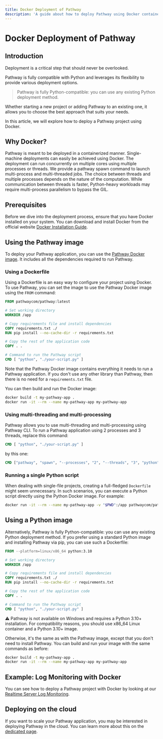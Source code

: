 ```yaml
---
title: Docker Deployment of Pathway
description: 'A guide about how to deploy Pathway using Docker containers'
---
```


# Docker Deployment of Pathway

## Introduction

Deployment is a critical step that should never be overlooked. 
<!-- Pathway can be easily integrated into your existing development pipeline. -->
Pathway is fully compatible with Python and leverages its flexibility to provide various deployment options.

> Pathway is fully Python-compatible: you can use any existing Python deployment method.


Whether starting a new project or adding Pathway to an existing one, it allows you to choose the best approach that suits your needs.

In this article, we will explore how to deploy a Pathway project using Docker.

## Why Docker?


Pathway is meant to be deployed in a containerized manner.
Single-machine deployments can easily be achieved using Docker.
The deployment can run concurrently on multiple cores using multiple processes or threads.
We provide a pathway spawn command to launch multi-process and multi-threaded jobs.
The choice between threads and multiple processes depends on the nature of the computation.
While communication between threads is faster, Python-heavy workloads may require multi-process parallelism to bypass the GIL.

## Prerequisites

Before we dive into the deployment process, ensure that you have Docker installed on your system.
You can download and install Docker from the official website [Docker Installation Guide](https://docs.docker.com/engine/install/).

## Using the Pathway image

To deploy your Pathway application, you can use the [Pathway Docker image](https://hub.docker.com/r/pathwaycom/pathway).
It includes all the dependencies required to run Pathway.

### Using a Dockerfile

Using a Dockerfile is an easy way to configure your project using Docker.
To use Pathway, you can set the image to use the Pathway Docker image using the `FROM` command:

```dockerfile
FROM pathwaycom/pathway:latest

# Set working directory
WORKDIR /app

# Copy requirements file and install dependencies
COPY requirements.txt ./
RUN pip install --no-cache-dir -r requirements.txt

# Copy the rest of the application code
COPY . .

# Command to run the Pathway script
CMD [ "python", "./your-script.py" ]
```

Note that the Pathway Docker image contains everything it needs to run a Pathway application.
If you don't use any other library than Pathway, then there is no need for a `requirements.txt` file.

You can then build and run the Docker image:

```bash
docker build -t my-pathway-app .
docker run -it --rm --name my-pathway-app my-pathway-app
```

### Using multi-threading and multi-processing

Pathway allows you to use multi-threading and multi-processing using Pathway CLI.
To run a Pathway application using 2 processes and 3 threads, replace this command:

```dockerfile
CMD [ "python", "./your-script.py" ]
```

by this one:

```dockerfile
CMD ["pathway", "spawn", "--processes", "2", "--threads", "3", "python", "./your-script.py"]
```

### Running a single Python script

When dealing with single-file projects, creating a full-fledged `Dockerfile` might seem unnecessary.
In such scenarios, you can execute a Python script directly using the Python Docker image.
For example:

```bash
docker run -it --rm --name my-pathway-app -v "$PWD":/app pathwaycom/pathway:latest python my-pathway-app.py
```

## Using a Python image

Alternatively, Pathway is fully Python-compatible: you can use any existing Python deployment method.
If you prefer using a standard Python image and installing Pathway via pip, you can use such a Dockerfile:

```dockerfile
FROM --platform=linux/x86_64 python:3.10

# Set working directory
WORKDIR /app

# Copy requirements file and install dependencies
COPY requirements.txt ./
RUN pip install --no-cache-dir -r requirements.txt

# Copy the rest of the application code
COPY . .

# Command to run the Pathway script
CMD [ "python", "./your-script.py" ]
```

⚠️ Pathway is not available on Windows and requires a Python 3.10+ installation.
For compatibility reasons, you should use x86_64 Linux container and a Python 3.10+ image.

Otherwise, it's the same as with the Pathway image, except that you don't need to install Pathway.
You can build and run your image with the same commands as before:

```bash
docker build -t my-pathway-app .
docker run -it --rm --name my-pathway-app my-pathway-app
```

## Example: Log Monitoring with Docker

You can see how to deploy a Pathway project with Docker by looking at our [Realtime Server Log Monitoring](/developers/templates/realtime-log-monitoring).

## Deploying on the cloud
If you want to scale your Pathway application, you may be interested in deploying Pathway in the cloud.
You can learn more about this on the [dedicated page](/developers/user-guide/deployment/cloud-deployment).
